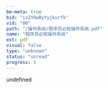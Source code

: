 ```yaml
---
bm-meta: true
bid: "izZYOwByYyjkurfk"
vid: "00"
path: "/操作系统/程序员必知操作系统.pdf"
name: "程序员必知操作系统"
ext: pdf
visual: false
type: "unknown"
status: "unread"
progress: 5
---
```

undefined
